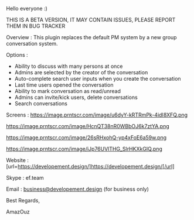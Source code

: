 Hello everyone :)

THIS IS A BETA VERSION, IT MAY CONTAIN ISSUES, PLEASE REPORT THEM IN BUG TRACKER

Overview :
This plugin replaces the default PM system by a new group conversation system. 

Options :

- Ability to discuss with many persons at once
- Admins are selected by the creator of the conversation
- Auto-complete search user inputs when you create the conversation
- Last time users opened the conversation
- Ability to mark conversation as read/unread 
- Admins can invite/kick users, delete conversations
- Search conversations


Screens :
https://image.prntscr.com/image/u6dyY-kRTRmPk-4idI8XFQ.png

https://image.prntscr.com/image/HcnQT38nR0WBbOJ6k7ztYA.png

https://image.prntscr.com/image/26sRHxohQ-yp4xFoE6a59w.png

https://image.prntscr.com/image/iJp76UVlTHG_SlrHKXkGIQ.png



Website : [url=https://developement.design/]https://developement.design/[/url]

Skype : ef.team

Email : business@developement.design (for business only)

Best Regards,

AmazOuz

